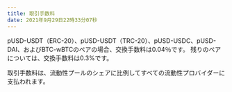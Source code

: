 ```yaml
---
title: 取引手数料
date: 2021年9月29日22時33分07秒
---
```


pUSD-USDT（ERC-20）、pUSD-USDT（TRC-20）、pUSD-USDC、pUSD-DAI、およびBTC-wBTCのペアの場合、交換手数料は0.04％です。  残りのペアについては、交換手数料は0.3%です。

取引手数料は、流動性プールのシェアに比例してすべての流動性プロバイダーに支払われます。